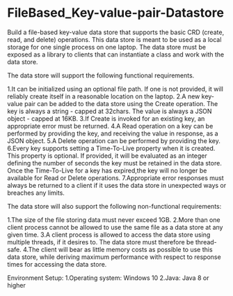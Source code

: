 # FileBased_Key-value-pair-Datastore
Build a file-based key-value data store that supports the basic CRD (create, read, and delete) operations. This data store is meant to be used as a local storage for one single process on one laptop. The data store must be exposed as a library to clients that can instantiate a class and work with the data store.

The data store will support the following functional requirements.

1.It can be initialized using an optional file path. If one is not provided, it will reliably create itself in a reasonable location on the laptop.
2.A new key-value pair can be added to the data store using the Create operation. The key is always a string - capped at 32chars. The value is always a JSON object - capped at 16KB.
3.If Create is invoked for an existing key, an appropriate error must be returned.
4.A Read operation on a key can be performed by providing the key, and receiving the value in response, as a JSON object.
5.A Delete operation can be performed by providing the key.
6.Every key supports setting a Time-To-Live property when it is created. This property is optional. If provided, it will be evaluated as an integer defining the number of seconds the key must be retained in the data store. Once the Time-To-Live for a key has expired,the key will no longer be available for Read or Delete operations.
7.Appropriate error responses must always be returned to a client if it uses the data store in unexpected ways or breaches any limits.

The data store will also support the following non-functional requirements:

1.The size of the file storing data must never exceed 1GB.
2.More than one client process cannot be allowed to use the same file as a data store at any given time.
3.A client process is allowed to access the data store using multiple threads, if it desires to. The data store must therefore be thread-safe.
4.The client will bear as little memory costs as possible to use this data store, while deriving maximum performance with respect to response times for accessing the data store.

Environment Setup:
1.Operating system: Windows 10
2.Java: Java 8 or higher
